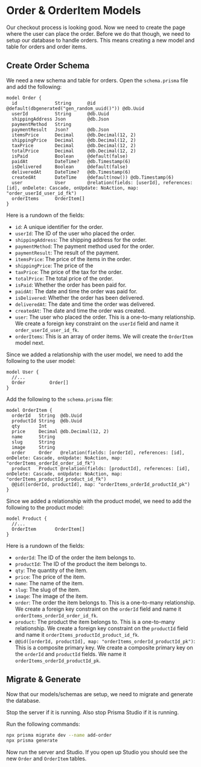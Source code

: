 # Order & OrderItem Models

Our checkout process is looking good. Now we need to create the page where the user can place the order. Before we do that though, we need to setup our database to handle orders. This means creating a new model and table for orders and order items.

## Create Order Schema

We need a new schema and table for orders. Open the `schema.prisma` file and add the following:

```prisma
model Order {
  id              String      @id @default(dbgenerated("gen_random_uuid()")) @db.Uuid
  userId          String      @db.Uuid
  shippingAddress Json        @db.Json
  paymentMethod   String
  paymentResult   Json?       @db.Json
  itemsPrice      Decimal     @db.Decimal(12, 2)
  shippingPrice   Decimal     @db.Decimal(12, 2)
  taxPrice        Decimal     @db.Decimal(12, 2)
  totalPrice      Decimal     @db.Decimal(12, 2)
  isPaid          Boolean     @default(false)
  paidAt          DateTime?   @db.Timestamp(6)
  isDelivered     Boolean     @default(false)
  deliveredAt     DateTime?   @db.Timestamp(6)
  createdAt       DateTime    @default(now()) @db.Timestamp(6)
  user            User        @relation(fields: [userId], references: [id], onDelete: Cascade, onUpdate: NoAction, map: "order_userId_user_id_fk")
  orderItems      OrderItem[]
}
```

Here is a rundown of the fields:

- `id`: A unique identifier for the order.
- `userId`: The ID of the user who placed the order.
- `shippingAddress`: The shipping address for the order.
- `paymentMethod`: The payment method used for the order.
- `paymentResult`: The result of the payment.
- `itemsPrice`: The price of the items in the order.
- `shippingPrice`: The price of the
- `taxPrice`: The price of the tax for the order.
- `totalPrice`: The total price of the order.
- `isPaid`: Whether the order has been paid for.
- `paidAt`: The date and time the order was paid for.
- `isDelivered`: Whether the order has been delivered.
- `deliveredAt`: The date and time the order was delivered.
- `createdAt`: The date and time the order was created.
- `user`: The user who placed the order. This is a one-to-many relationship. We create a foreign key constraint on the `userId` field and name it `order_userId_user_id_fk`.
- `orderItems`: This is an array of order items. We will create the `OrderItem` model next.

Since we added a relationship with the user model, we need to add the following to the user model:

```prisma
model User {
  //...
  Order         Order[]
}
```

Add the following to the `schema.prisma` file:

```prisma
model OrderItem {
  orderId   String  @db.Uuid
  productId String  @db.Uuid
  qty       Int
  price     Decimal @db.Decimal(12, 2)
  name      String
  slug      String
  image     String
  order     Order   @relation(fields: [orderId], references: [id], onDelete: Cascade, onUpdate: NoAction, map: "orderItems_orderId_order_id_fk")
  product   Product @relation(fields: [productId], references: [id], onDelete: Cascade, onUpdate: NoAction, map: "orderItems_productId_product_id_fk")
  @@id([orderId, productId], map: "orderItems_orderId_productId_pk")
}
```

Since we added a relationship with the product model, we need to add the following to the product model:

```prisma
model Product {
  //...
  OrderItem       OrderItem[]
}
```

Here is a rundown of the fields:

- `orderId`: The ID of the order the item belongs to.
- `productId`: The ID of the product the item belongs to.
- `qty`: The quantity of the item.
- `price`: The price of the item.
- `name`: The name of the item.
- `slug`: The slug of the item.
- `image`: The image of the item.
- `order`: The order the item belongs to. This is a one-to-many relationship. We create a foreign key constraint on the `orderId` field and name it `orderItems_orderId_order_id_fk`.
- `product`: The product the item belongs to. This is a one-to-many relationship. We create a foreign key constraint on the `productId` field and name it `orderItems_productId_product_id_fk`.
- `@@id([orderId, productId], map: "orderItems_orderId_productId_pk")`: This is a composite primary key. We create a composite primary key on the `orderId` and `productId` fields. We name it `orderItems_orderId_productId_pk`.

## Migrate & Generate

Now that our models/schemas are setup, we need to migrate and generate the database.

Stop the server if it is running. Also stop Prisma Studio if it is running.

Run the following commands:

```bash
npx prisma migrate dev --name add-order
npx prisma generate
```

Now run the server and Studio. If you open up Studio you should see the new `Order` and `OrderItem` tables.

